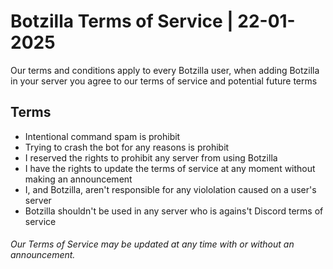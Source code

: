  # Botzilla Terms of Service | 22-01-2025

 Our terms and conditions apply to every Botzilla user, when adding Botzilla in your server you agree to our terms of service and potential future terms
 
 ## Terms
 - Intentional command spam is prohibit
 - Trying to crash the bot for any reasons is prohibit
 - I reserved the rights to prohibit any server from using Botzilla
 - I have the rights to update the terms of service at any moment without making an announcement
 - I, and Botzilla, aren't responsible for any viololation caused on a user's server
 - Botzilla shouldn't be used in any server who is agains't Discord terms of service
 
 ###### Our Terms of Service may be updated at any time with or without an announcement.
